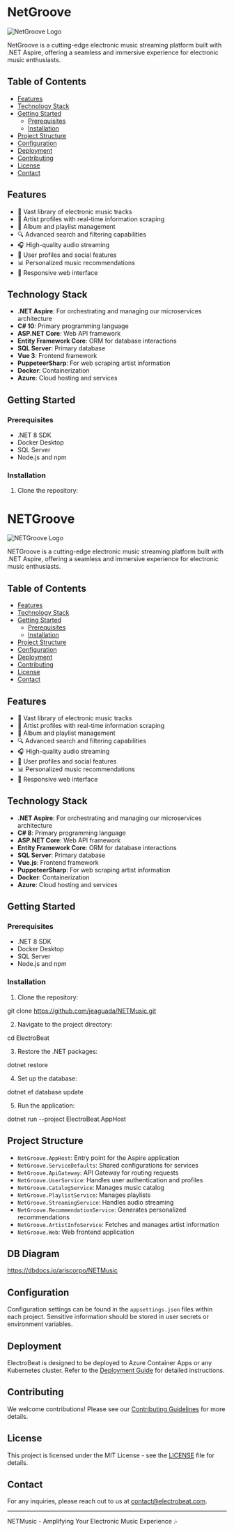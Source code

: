 # NetGroove

![NetGroove Logo](link_to_your_logo.png)

NetGroove is a cutting-edge electronic music streaming platform built with .NET Aspire, offering a seamless and immersive experience for electronic music enthusiasts.

## Table of Contents

- [Features](#features)
- [Technology Stack](#technology-stack)
- [Getting Started](#getting-started)
  - [Prerequisites](#prerequisites)
  - [Installation](#installation)
- [Project Structure](#project-structure)
- [Configuration](#configuration)
- [Deployment](#deployment)
- [Contributing](#contributing)
- [License](#license)
- [Contact](#contact)

## Features

- 🎵 Vast library of electronic music tracks
- 🎨 Artist profiles with real-time information scraping
- 📀 Album and playlist management
- 🔍 Advanced search and filtering capabilities
- 🎧 High-quality audio streaming
- 👥 User profiles and social features
- 📊 Personalized music recommendations
- 📱 Responsive web interface

## Technology Stack

- **.NET Aspire**: For orchestrating and managing our microservices architecture
- **C# 10**: Primary programming language
- **ASP.NET Core**: Web API framework
- **Entity Framework Core**: ORM for database interactions
- **SQL Server**: Primary database
- **Vue 3**: Frontend framework
- **PuppeteerSharp**: For web scraping artist information
- **Docker**: Containerization
- **Azure**: Cloud hosting and services

## Getting Started

### Prerequisites

- .NET 8 SDK
- Docker Desktop
- SQL Server
- Node.js and npm

### Installation

1. Clone the repository:
# NETGroove

![NETGroove Logo](link_to_your_logo.png)

NETGroove is a cutting-edge electronic music streaming platform built with .NET Aspire, offering a seamless and immersive experience for electronic music enthusiasts.

## Table of Contents

- [Features](#features)
- [Technology Stack](#technology-stack)
- [Getting Started](#getting-started)
  - [Prerequisites](#prerequisites)
  - [Installation](#installation)
- [Project Structure](#project-structure)
- [Configuration](#configuration)
- [Deployment](#deployment)
- [Contributing](#contributing)
- [License](#license)
- [Contact](#contact)

## Features

- 🎵 Vast library of electronic music tracks
- 🎨 Artist profiles with real-time information scraping
- 📀 Album and playlist management
- 🔍 Advanced search and filtering capabilities
- 🎧 High-quality audio streaming
- 👥 User profiles and social features
- 📊 Personalized music recommendations
- 📱 Responsive web interface

## Technology Stack

- **.NET Aspire**: For orchestrating and managing our microservices architecture
- **C# 8**: Primary programming language
- **ASP.NET Core**: Web API framework
- **Entity Framework Core**: ORM for database interactions
- **SQL Server**: Primary database
- **Vue.js**: Frontend framework
- **PuppeteerSharp**: For web scraping artist information
- **Docker**: Containerization
- **Azure**: Cloud hosting and services

## Getting Started

### Prerequisites

- .NET 8 SDK
- Docker Desktop
- SQL Server
- Node.js and npm

### Installation

1. Clone the repository:

git clone https://github.com/jeaguada/NETMusic.git

2. Navigate to the project directory:

cd ElectroBeat

3. Restore the .NET packages:

dotnet restore

4. Set up the database:

dotnet ef database update

5. Run the application:

dotnet run --project ElectroBeat.AppHost

## Project Structure

- `NetGroove.AppHost`: Entry point for the Aspire application
- `NetGroove.ServiceDefaults`: Shared configurations for services
- `NetGroove.ApiGateway`: API Gateway for routing requests
- `NetGroove.UserService`: Handles user authentication and profiles
- `NetGroove.CatalogService`: Manages music catalog
- `NetGroove.PlaylistService`: Manages playlists
- `NetGroove.StreamingService`: Handles audio streaming
- `NetGroove.RecommendationService`: Generates personalized recommendations
- `NetGroove.ArtistInfoService`: Fetches and manages artist information
- `NetGroove.Web`: Web frontend application

## DB Diagram

https://dbdocs.io/ariscorpo/NETMusic

## Configuration

Configuration settings can be found in the `appsettings.json` files within each project. Sensitive information should be stored in user secrets or environment variables.

## Deployment

ElectroBeat is designed to be deployed to Azure Container Apps or any Kubernetes cluster. Refer to the [Deployment Guide](link_to_deployment_guide.md) for detailed instructions.

## Contributing

We welcome contributions! Please see our [Contributing Guidelines](link_to_contributing.md) for more details.

## License

This project is licensed under the MIT License - see the [LICENSE](LICENSE) file for details.

## Contact

For any inquiries, please reach out to us at contact@electrobeat.com.

---

NETMusic - Amplifying Your Electronic Music Experience 🎶
